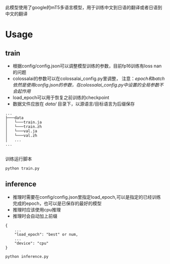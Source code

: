 此模型使用了google的mT5多语言模型，用于训练中文到日语的翻译或者日语到中文的翻译  
# Usage  
## train
- 根据config/config.json可以调整模型训练的参数，目前fp16训练有loss nan的问题  
- colossalai的参数可以在colossalai_config.py里调整， 注意：*epoch和batch依然是使用config.json的参数，在colossalai_config.py中设置的全局参数不会起作用*  
- load_epoch可以用于恢复之前训练的checkpoint  
- 数据文件应放在 *data/* 目录下，以源语言/目标语言为后缀保存
```
...
├───data
│   └───train.ja
│   └───train.zh
│   └───val.ja
│   └───val.zh
│   ...
...
 
```
训练运行脚本
```bash
python train.py
```
## inference  
- 推理时需要在config/config.json里指定load_epoch,可以是指定的已经训练完成的epoch，也可以是已保存的最好的模型  
- 推理时应该使用cpu推理  
- 推理时会自动加上前缀  
```
{
    ...
    "load_epoch": "best" or num,
    ...
    "device": "cpu"
}
```   
```bash
python inference.py
```
